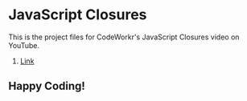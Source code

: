 # JavaScript Closures
This is the project files for CodeWorkr's JavaScript Closures video on YouTube.

1. [Link](https://www.youtube.com)

## Happy Coding!